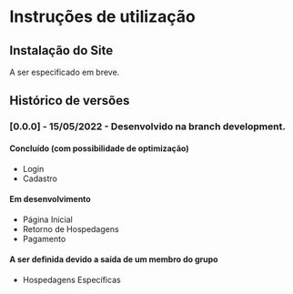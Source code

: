# Instruções de utilização

## Instalação do Site

A ser especificado em breve.

## Histórico de versões

### [0.0.0] - 15/05/2022 - Desenvolvido na branch development.

#### Concluído (com possibilidade de optimização)
- Login
- Cadastro

#### Em desenvolvimento
- Página Inicial
- Retorno de Hospedagens
- Pagamento

#### A ser definida devido a saída de um membro do grupo
- Hospedagens Específicas

